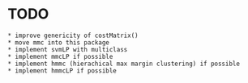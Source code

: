 TODO
===============
    * improve genericity of costMatrix()
    * move mmc into this package
    * implement svmLP with multiclass
    * implement mmcLP if possible
    * implement hmmc (hierachical max margin clustering) if possible
    * implement hmmcLP if possible
    

